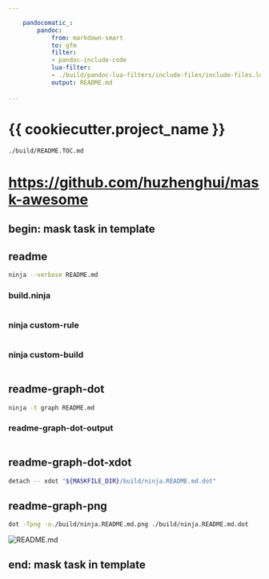 ```yaml
---

    pandocomatic_:
        pandoc:
            from: markdown-smart
            to: gfm
            filter:
            - pandoc-include-code
            lua-filter:
            - ./build/pandoc-lua-filters/include-files/include-files.lua
            output: README.md

...
```


# {{ cookiecutter.project_name }}

```{.include}
./build/README.TOC.md
```

# https://github.com/huzhenghui/mask-awesome

## begin: mask task in template

## readme

```bash
ninja --verbose README.md
```

### build.ninja

```{.ninja include=./build.ninja}

```

### ninja custom-rule

```{.ninja include=build.ninja snippet=custom-rule}

```

### ninja custom-build

```{.ninja include=build.ninja snippet=custom-build}

```

## readme-graph-dot

```bash
ninja -t graph README.md
```

### readme-graph-dot-output

```{.dot include=./build/ninja.README.md.dot}

```

## readme-graph-dot-xdot

```bash
detach -- xdot "${MASKFILE_DIR}/build/ninja.README.md.dot"
```

## readme-graph-png

```bash
dot -Tpng -o./build/ninja.README.md.png ./build/ninja.README.md.dot
```

![README.md](./build/ninja.README.md.png)

## end: mask task in template
